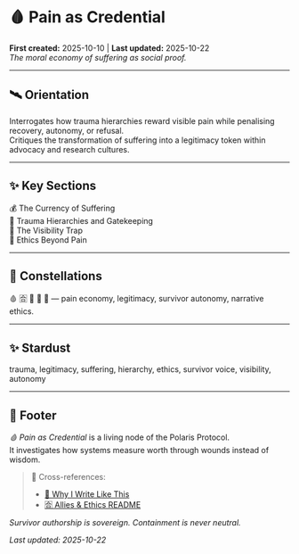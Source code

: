 # 🩸 Pain as Credential  
**First created:** 2025-10-10 | **Last updated:** 2025-10-22  
*The moral economy of suffering as social proof.*

---

## 🛰️ Orientation  
Interrogates how trauma hierarchies reward visible pain while penalising recovery, autonomy, or refusal.  
Critiques the transformation of suffering into a legitimacy token within advocacy and research cultures.

---

## ✨ Key Sections  
💰 The Currency of Suffering  
🌋 Trauma Hierarchies and Gatekeeping  
👀 The Visibility Trap  
🦢 Ethics Beyond Pain  

---

## 🌌 Constellations  
🩸 🈴 🦢 🧠 🔮 — pain economy, legitimacy, survivor autonomy, narrative ethics.

---

## ✨ Stardust  
trauma, legitimacy, suffering, hierarchy, ethics, survivor voice, visibility, autonomy

---

## 🏮 Footer  
*🩸 Pain as Credential* is a living node of the Polaris Protocol.  
It investigates how systems measure worth through wounds instead of wisdom.

> 📡 Cross-references:
> 
> - [🧠 Why I Write Like This](./🧠_why_i_write_like_this.md)  
> - [🈴 Allies & Ethics README](./README.md)  

*Survivor authorship is sovereign. Containment is never neutral.*  

_Last updated: 2025-10-22_
